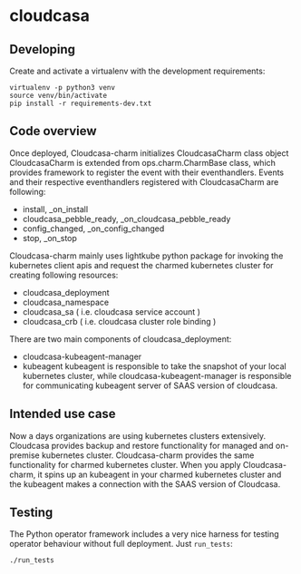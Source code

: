 # cloudcasa

## Developing

Create and activate a virtualenv with the development requirements:

    virtualenv -p python3 venv
    source venv/bin/activate
    pip install -r requirements-dev.txt

## Code overview

Once deployed, Cloudcasa-charm initializes CloudcasaCharm class object
CloudcasaCharm is extended from ops.charm.CharmBase class, which provides 
framework to register the event with their eventhandlers. 
Events and their respective eventhandlers registered with CloudcasaCharm are following:
- install, _on_install
- cloudcasa_pebble_ready, _on_cloudcasa_pebble_ready
- config_changed, _on_config_changed
- stop, _on_stop

Cloudcasa-charm mainly uses lightkube python package for invoking the 
kubernetes client apis and request the charmed kubernetes cluster for 
creating following resources:
- cloudcasa_deployment
- cloudcasa_namespace
- cloudcasa_sa ( i.e. cloudcasa service account )
- cloudcasa_crb ( i.e. cloudcasa cluster role binding )

There are two main components of cloudcasa_deployment:
- cloudcasa-kubeagent-manager
- kubeagent
  kubeagent is responsible to take the snapshot of your local kubernetes cluster,
while cloudcasa-kubeagent-manager is responsible for communicating kubeagent server
of SAAS version of cloudcasa.

## Intended use case

Now a days organizations are using kubernetes clusters extensively. Cloudcasa
provides backup and restore functionality for managed and on-premise kubernetes 
cluster. Cloudcasa-charm provides the same functionality for charmed kubernetes 
cluster. When you apply Cloudcasa-charm, it spins up an kubeagent in your charmed 
kubernetes cluster and the kubeagent makes a connection with the SAAS version of
Cloudcasa.

## Testing

The Python operator framework includes a very nice harness for testing
operator behaviour without full deployment. Just `run_tests`:

    ./run_tests
